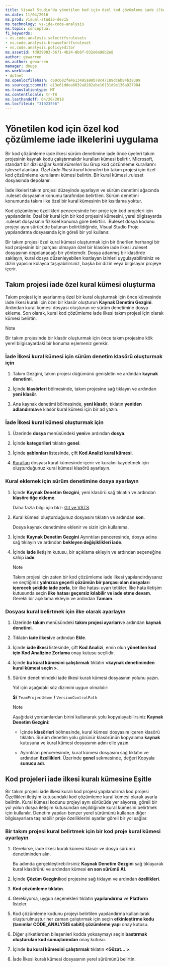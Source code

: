 ```yaml
---
title: Visual Studio'da yönetilen kod için özel kod çözümleme iade ilkelerini uygulama
ms.date: 11/04/2016
ms.prod: visual-studio-dev15
ms.technology: vs-ide-code-analysis
ms.topic: conceptual
f1_keywords:
- vs.code.analysis.selecttfsrulesets
- vs.code.analysis.browsefortfsruleset
- vs.code.analysis.policyeditor
ms.assetid: fd029003-5671-4b24-8b6f-032e0a98b2e8
author: gewarren
ms.author: gewarren
manager: douge
ms.workload:
- dotnet
ms.openlocfilehash: c60c682fe4613495a90b78c47189dc6b84b38399
ms.sourcegitcommit: e13e61ddea6032a8282abe16131d9e136a927984
ms.translationtype: MT
ms.contentlocale: tr-TR
ms.lasthandoff: 04/26/2018
ms.locfileid: "31923556"
---
```

# <a name="implement-custom-code-analysis-check-in-policies-for-managed-code"></a>Yönetilen kod için özel kod çözümleme iade ilkelerini uygulama

Bir kod çözümleme iade ilkesi sürüm denetimine iade önce üyeleri takım projesinin kaynak kodu çalıştırmalıdır kuralları kümesi belirtir. Microsoft, standart bir dizi sağlar *kural kümeleri* bu Grup kod çözümleme kurallarını işlevsel alanlara. *Özel İade İlkesi kural kümeleri* bir takım projesi için özel kod çözümleme kurallarını kümesi belirtin. Bir kural kümesi .ruleset dosyasında depolanır.

İade ilkeleri takım projesi düzeyinde ayarlayın ve sürüm denetimi ağacında .ruleset dosyasının konumu tarafından belirtilen. Sürüm denetimi konumunda takım ilke özel bir kural kümesinin bir kısıtlama yoktur.

Kod çözümleme özellikleri penceresinde her proje için kod projeleri için yapılandırılır. Özel bir kural için bir kod projesini kümesini, yerel bilgisayarda .ruleset dosyasının fiziksel konuma göre belirtilir. .Ruleset dosya kodunu projeyi aynı sürücüde bulunan belirtildiğinde, Visual Studio Proje yapılandırma dosyasında için göreli bir yol kullanır.

Bir takım projesi özel kural kümesi oluşturmak için bir önerilen herhangi bir kod projesinin bir parçası olmayan özel bir klasöre iade ilkesi .ruleset dosyasının depolanacağı bir yöntemdir. Dosya adanmış bir klasörde saklayın, kural dosya düzenleyebilen kısıtlayan izinleri uygulayabilirsiniz ve dizin yapısını kolayca taşıyabilirsiniz, başka bir dizin veya bilgisayar projeye içerir.

## <a name="create-the-team-project-custom-check-in-rule-set"></a>Takım projesi iade özel kural kümesi oluşturma

Takım projesi için ayarlanmış özel bir kural oluşturmak için önce kümesinde iade ilkesi kuralı için özel bir klasör oluşturun **Kaynak Denetim Gezgini**. Ardından kural kümesi dosyası oluşturun ve sürüm denetimine dosya ekleme. Son olarak, kural kod çözümleme iade ilkesi takım projesi için olarak kümesi belirtin.

> [!NOTE]
> Bir takım projesinde bir klasör oluşturmak için önce takım projesine kök yerel bilgisayardaki bir konuma eşlemeniz gerekir.

### <a name="to-create-the-version-control-folder-for-the-check-in-policy-rule-set"></a>İade İlkesi kural kümesi için sürüm denetim klasörü oluşturmak için

1. Takım Gezgini, takım projesi düğümünü genişletin ve ardından **kaynak denetimi**.

2. İçinde **klasörleri** bölmesinde, takım projesine sağ tıklayın ve ardından **yeni klasör**.

3. Ana kaynak denetimi bölmesinde, **yeni klasör**, tıklatın **yeniden adlandırma**ve klasör kural kümesi için bir ad yazın.

### <a name="to-create-the-check-in-policy-rule-set"></a>İade İlkesi kural kümesi oluşturmak için

1. Üzerinde **dosya** menüsündeki **yeni**ve ardından **dosya**.

2. İçinde **kategorileri** tıklatın **genel**.

3. İçinde **şablonları** listesinde, çift **Kod Analizi kural kümesi**.

4. [Kuralları](../code-quality/how-to-create-a-custom-rule-set.md) dosyası kural kümesinde içerir ve kuralını kaydetmek için oluşturduğunuz kural kümesi klasörü ayarlayın.

### <a name="to-add-the-rule-set-file-to-version-control"></a>Kural eklemek için sürüm denetimine dosya ayarlayın

1. İçinde **Kaynak Denetim Gezgini**, yeni klasörü sağ tıklatın ve ardından **klasöre öğe ekleme**.

     Daha fazla bilgi için bkz: [Git ve VSTS](/vsts/git/overview).

2. Kural kümesi oluşturduğunuz dosyasını tıklatın ve ardından **son**.

     Dosya kaynak denetimine eklenir ve sizin için kullanıma.

3. İçinde **Kaynak Denetim Gezgini** Ayrıntıları penceresinde, dosya adına sağ tıklayın ve ardından **bekleyen değişiklikleri iade**.

4. İçinde **iade** iletişim kutusu, bir açıklama ekleyin ve ardından seçeneğine sahip **iade**.

    > [!NOTE]
    > Takım projesi için zaten bir kod çözümleme iade ilkesi yapılandırdıysanız ve seçtiğiniz **yalnızca geçerli çözümün bir parçası olan dosyaları içerecek şekilde iade zorla**, bir ilke hatası uyarı tetikler. İlke hata iletişim kutusunda seçin **ilke hatası geçersiz kılabilir ve iade etme devam**. Gerekli bir açıklama ekleyin ve ardından **Tamam**.

### <a name="to-specify-the-rule-set-file-as-the-check-in-policy"></a>Dosyası kural belirtmek için ilke olarak ayarlayın

1. Üzerinde **takım** menüsündeki **takım projesi ayarları**ve ardından **kaynak denetimi**.

2. Tıklatın **iade ilkesi**ve ardından **Ekle**.

3. İçinde **iade ilkesi** listesinde, çift **Kod Analizi**, emin olun **yönetilen kod için Kod Analizine Zorlama** onay kutusu seçilidir.

4. İçinde **bu kural kümesini çalıştırmak** tıklatın  **\<kaynak denetiminden kural kümesi seçin >**.

5. Sürüm denetimindeki iade ilkesi kuralı kümesi dosyasının yolunu yazın.

     Yol için aşağıdaki söz dizimini uygun olmalıdır:

     **$/** `TeamProjectName` **/** `VersionControlPath`

    > [!NOTE]
    > Aşağıdaki yordamlardan birini kullanarak yolu kopyalayabilirsiniz **Kaynak Denetim Gezgini**:

    - İçinde **klasörleri** bölmesinde, kural kümesi dosyasını içeren klasörü tıklatın. Sürüm denetim yolu görünür klasörünün kopyalama **kaynak** kutusuna ve kural kümesi dosyasının adını elle yazın.

    - Ayrıntıları penceresinde, kural kümesi dosyasını sağ tıklatın ve ardından **özellikleri**. Üzerinde **genel** sekmesinde, değeri Kopyala **sunucu adı**.

## <a name="synchronize-code-projects-to-the-check-in-policy-rule-set"></a>Kod projeleri iade ilkesi kuralı kümesine Eşitle

Bir takım projesi iade ilkesi kuralı kod projesi yapılandırma kod projesi Özellikleri iletişim kutusundaki kod çözümleme kural kümesi olarak ayarla belirtin. Kural kümesi kodunu projeyi aynı sürücüde yer alıyorsa, göreli bir yol yolun dosya iletişim kutusundan seçildiğinde kural kümesini belirtmek için kullanılır. Denetim yapıları benzer yerel sürümünü kullanan diğer bilgisayarlara taşınabilir proje özelliklerini ayarlar göreli bir yol sağlar.

### <a name="to-specify-a-team-project-rule-set-as-the-rule-set-of-a-code-project"></a>Bir takım projesi kural belirtmek için bir kod proje kural kümesi ayarlayın

1. Gerekirse, iade ilkesi kuralı kümesi klasör ve dosya sürümü denetiminden alın.

   Bu adımda gerçekleştirebilirsiniz **Kaynak Denetim Gezgini** sağ tıklayarak kural klasörünü ve ardından kümesi **en son sürümü Al**.

2. İçinde **Çözüm Gezgini**kod projesine sağ tıklayın ve ardından **özellikleri**.

3. **Kod çözümleme tıklatın**.

4. Gerekiyorsa, uygun seçenekleri tıklatın **yapılandırma** ve **Platform** listeler.

5. Kod çözümleme kodunu projeyi belirtilen yapılandırma kullanılarak oluşturulmuştur her zaman çalıştırmak için seçin **etkinleştirme kodu (tanımlar CODE_ANALYSIS sabiti) çözümleme yapı** onay kutusu.

6. Diğer şirketlerden bileşenleri kodda yoksaymayı seçin **bastırmak oluşturulan kod sonuçlarından** onay kutusu.

7. İçinde **bu kural kümesini çalıştırmak** tıklatın  **\<Gözat... >**.

8. İade İlkesi kuralı kümesi dosyasının yerel sürümünü belirtin.